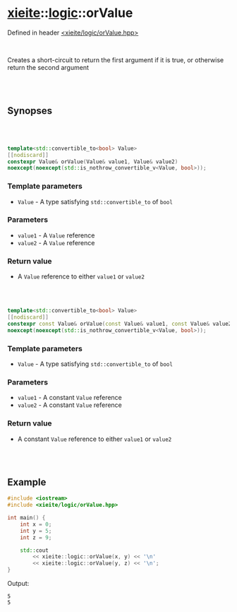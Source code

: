 # [xieite](../xieite.md)::[logic](../logic.md)::orValue
Defined in header [<xieite/logic/orValue.hpp>](../../include/xieite/logic/orValue.hpp)

<br/>

Creates a short-circuit to return the first argument if it is true, or otherwise return the second argument

<br/><br/>

## Synopses

<br/><br/>

```cpp
template<std::convertible_to<bool> Value>
[[nodiscard]]
constexpr Value& orValue(Value& value1, Value& value2)
noexcept(noexcept(std::is_nothrow_convertible_v<Value, bool>));
```
### Template parameters
- `Value` - A type satisfying `std::convertible_to` of `bool`
### Parameters
- `value1` - A `Value` reference
- `value2` - A `Value` reference
### Return value
- A `Value` reference to either `value1` or `value2`

<br/><br/>

```cpp
template<std::convertible_to<bool> Value>
[[nodiscard]]
constexpr const Value& orValue(const Value& value1, const Value& value2)
noexcept(noexcept(std::is_nothrow_convertible_v<Value, bool>));
```
### Template parameters
- `Value` - A type satisfying `std::convertible_to` of `bool`
### Parameters
- `value1` - A constant `Value` reference
- `value2` - A constant `Value` reference
### Return value
- A constant `Value` reference to either `value1` or `value2`

<br/><br/>

## Example
```cpp
#include <iostream>
#include <xieite/logic/orValue.hpp>

int main() {
	int x = 0;
	int y = 5;
	int z = 9;

	std::cout
		<< xieite::logic::orValue(x, y) << '\n'
		<< xieite::logic::orValue(y, z) << '\n';
}
```
Output:
```
5
5
```
